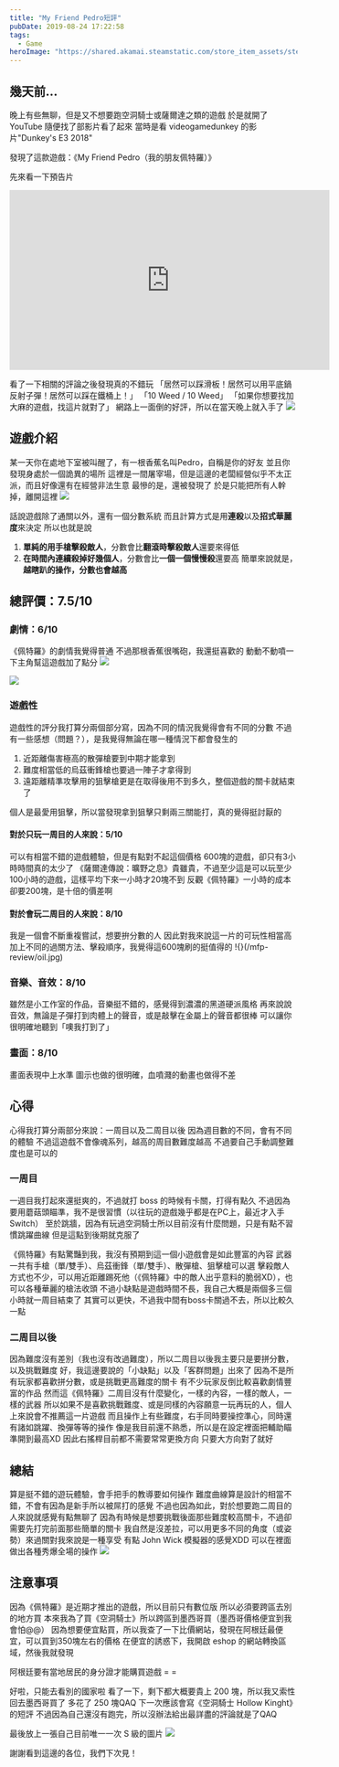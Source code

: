 ```yaml
---
title: "My Friend Pedro短評"
pubDate: 2019-08-24 17:22:58
tags:
  - Game
heroImage: "https://shared.akamai.steamstatic.com/store_item_assets/steam/apps/557340/header.jpg?t=1686262019"
---
```


## 幾天前...

晚上有些無聊，但是又不想要跑空洞騎士或薩爾達之類的遊戲
於是就開了 YouTube 隨便找了部影片看了起來
當時是看 videogamedunkey 的影片"Dunkey's E3 2018"

發現了這款遊戲：《My Friend Pedro（我的朋友佩特羅）》

先來看一下預告片

<iframe width="560" height="315" src="https://www.youtube.com/embed/zaPBAKg3VT4?si=2tHLjIxhJo9yJq9m" title="YouTube video player" frameborder="0" allow="accelerometer; autoplay; clipboard-write; encrypted-media; gyroscope; picture-in-picture; web-share" referrerpolicy="strict-origin-when-cross-origin" allowfullscreen></iframe>

看了一下相關的評論之後發現真的不錯玩
「居然可以踩滑板！居然可以用平底鍋反射子彈！居然可以踩在鐵桶上！」
「10 Weed / 10 Weed」
「如果你想要找加大麻的遊戲，找這片就對了」
網路上一面倒的好評，所以在當天晚上就入手了
![](/mfp-review/Pan.jpg)

## 遊戲介紹

某一天你在處地下室被叫醒了，有一根香蕉名叫Pedro，自稱是你的好友
並且你發現身處於一個詭異的場所
這裡是一間屠宰場，但是這邊的老闆經營似乎不太正派，而且好像還有在經營非法生意
最慘的是，還被發現了
於是只能把所有人幹掉，離開這裡
![](/mfp-review/story.jpg)

話說遊戲除了通關以外，還有一個分數系統
而且計算方式是用**連殺**以及**招式華麗度**來決定
所以也就是說

1. **單純的用手槍擊殺敵人**，分數會比**翻滾時擊殺敵人**還要來得低
2. **在時間內連續殺掉好幾個人**，分數會比**一個一個慢慢殺**還要高
   簡單來說就是，**越瞎趴的操作，分數也會越高**

## 總評價：7.5/10

### 劇情：6/10

《佩特羅》的劇情我覺得普通
不過那根香蕉很嘴砲，我還挺喜歡的
動動不動噴一下主角幫這遊戲加了點分
![](/mfp-review/wake-up.jpg)

![](/mfp-review/score-page.jpg)

### 遊戲性

遊戲性的評分我打算分兩個部分寫，因為不同的情況我覺得會有不同的分數
不過有一些感想（問題？），是我覺得無論在哪一種情況下都會發生的

1. 近距離傷害極高的散彈槍要到中期才能拿到
2. 難度相當低的烏茲衝鋒槍也要過一陣子才拿得到
3. 遠距離精準攻擊用的狙擊槍更是在取得後用不到多久，整個遊戲的關卡就結束了

個人是最愛用狙擊，所以當發現拿到狙擊只剩兩三關能打，真的覺得挺討厭的

#### 對於只玩一周目的人來說：5/10

可以有相當不錯的遊戲體驗，但是有點對不起這個價格
600塊的遊戲，卻只有3小時時間真的太少了
《薩爾達傳說：曠野之息》貴雖貴，不過至少這是可以玩至少100小時的遊戲，這樣平均下來一小時才20塊不到
反觀《佩特羅》一小時的成本卻要200塊，是十倍的價差啊

#### 對於會玩二周目的人來說：8/10

我是一個會不斷重複嘗試，想要拚分數的人
因此對我來說這一片的可玩性相當高
加上不同的過關方法、擊殺順序，我覺得這600塊刷的挺值得的
!{}(/mfp-review/oil.jpg)

### 音樂、音效：8/10

雖然是小工作室的作品，音樂挺不錯的，感覺得到濃濃的黑道硬派風格
再來說說音效，無論是子彈打到肉體上的聲音，或是敲擊在金屬上的聲音都很棒
可以讓你很明確地聽到「噢我打到了」

### 畫面：8/10

畫面表現中上水準
圖示也做的很明確，血噴濺的動畫也做得不差

## 心得

心得我打算分兩部分來說：一周目以及二周目以後
因為週目數的不同，會有不同的體驗
不過這遊戲不會像魂系列，越高的周目數難度越高
不過要自己手動調整難度也是可以的

### 一周目

一週目我打起來還挺爽的，不過就打 boss 的時候有卡關，打得有點久
不過因為要用蘑菇頭瞄準，我不是很習慣（以往玩的遊戲幾乎都是在PC上，最近才入手 Switch）
至於跳牆，因為有玩過空洞騎士所以目前沒有什麼問題，只是有點不習慣跳躍曲線
但是這點到後期就克服了

《佩特羅》有點驚豔到我，我沒有預期到這一個小遊戲會是如此豐富的內容
武器一共有手槍（單/雙手）、烏茲衝鋒（單/雙手）、散彈槍、狙擊槍可以選
擊殺敵人方式也不少，可以用近距離踢死他（《佩特羅》中的敵人出乎意料的脆弱XD），也可以各種華麗的槍法收頭
不過小缺點是遊戲時間不長，我自己大概是兩個多三個小時就一周目結束了
其實可以更快，不過我中間有boss卡關過不去，所以比較久一點

### 二周目以後

因為難度沒有差別（我也沒有改過難度），所以二周目以後我主要只是要拼分數，以及挑戰難度
好，我這邊要說的「小缺點」以及「客群問題」出來了
因為不是所有玩家都喜歡拼分數，或是挑戰更高難度的關卡
有不少玩家反倒比較喜歡劇情豐富的作品
然而這《佩特羅》二周目沒有什麼變化，一樣的內容，一樣的敵人，一樣的武器
所以如果不是喜歡挑戰難度、或是同樣的內容願意一玩再玩的人，個人上來說會不推薦這一片遊戲
而且操作上有些難度，右手同時要操控準心，同時還有諸如跳躍、換彈等等的操作
像是我目前還不熟悉，所以是在設定裡面把輔助瞄準開到最高XD
因此右搖桿目前都不需要常常更換方向
只要大方向對了就好

## 總結

算是挺不錯的遊玩體驗，會手把手的教導要如何操作
難度曲線算是設計的相當不錯，不會有因為是新手所以被屌打的感覺
不過也因為如此，對於想要跑二周目的人來說就感覺有點無聊了
因為有時候是想要挑戰後面那些難度較高關卡，不過卻需要先打完前面那些簡單的關卡
我自然是沒差拉，可以用更多不同的角度（或姿勢）來過關對我來說是一種享受
有點 John Wick 模擬器的感覺XDD
可以在裡面做出各種秀爆全場的操作
![](/mfp-review/teach.jpg)

## 注意事項

因為《佩特羅》是近期才推出的遊戲，所以目前只有數位版
所以必須要跨區去別的地方買
本來我為了買《空洞騎士》所以跨區到墨西哥買（墨西哥價格便宜到我會怕@@）
因為想要便宜點買，所以我查了一下比價網站，發現在阿根廷最便宜，可以買到350塊左右的價格
在便宜的誘惑下，我開啟 eshop 的網站轉換區域，然後我就發現

阿根廷要有當地居民的身分證才能購買遊戲 = =

好啦，只能去看別的國家啦
看了一下，剩下都大概要貴上 200 塊，所以我又索性回去墨西哥買了
多花了 250 塊QAQ
下一次應該會寫《空洞騎士 Hollow Kinght》的短評
不過因為自己還沒有跑完，所以沒辦法給出最詳盡的評論就是了QAQ

最後放上一張自己目前唯一一次 S 級的圖片
![](/mfp-review/Level-S.jpg)

謝謝看到這邊的各位，我們下次見！
